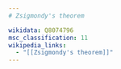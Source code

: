 ```yaml
---
# Zsigmondy's theorem

wikidata: Q8074796
msc_classification: 11
wikipedia_links:
  - "[[Zsigmondy's theorem]]"
---
```

